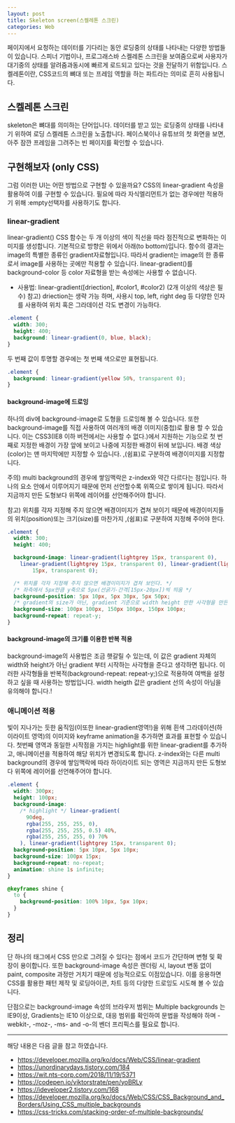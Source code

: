 ```yaml
---
layout: post
title: Skeleton screen(스켈레톤 스크린)
categories: Web
---
```


페이지에서 요청하는 데이터를 기다리는 동안 로딩중의 상태를 나타내는 다양한 방법들이 있습니다. 스피너 기법이나, 프로그래스바 스켈레톤 스크린을 보여줌으로써 사용자가 대기중의 상태를 알려줌과동시에 빠르게 로드되고 있다는 것을 전달하기 위함입니다. 스켈레톤이란, CSS코드의 뼈대 또는 프레임 역할을 하는 파트라는 의미로 흔히 사용됩니다.

## 스켈레톤 스크린

skeleton은 뼈대를 의미하는 단어입니다. 데이터를 받고 있는 로딩중의 상태를 나타내기 위하여 로딩 스켈레톤 스크린을 노출합니다. 페이스북이나 유튜브의 첫 화면을 보면, 아주 잠깐 프레임을 그려주는 빈 페이지를 확인할 수 있습니다.

## 구현해보자 (only CSS)

그럼 이러한 UI는 어떤 방법으로 구현할 수 있을까요? CSS의 linear-gradient 속성을 활용하여 이를 구현할 수 있습니다. 필요에 따라 자식엘리먼트가 없는 경우에만 적용하기 위해 :empty선택자를 사용하기도 합니다.

### linear-gradient

linear-gradient() CSS 함수는 두 개 이상의 색이 직선을 따라 점진적으로 변화하는 이미지를 생성합니다. 기본적으로 방향은 위에서 아래(to bottom)입니다. 함수의 결과는 image의 특별한 종류인 gradient자료형입니다. 따라서 gradient는 image의 한 종류로서 image를 사용하는 곳에만 적용할 수 있습니다. linear-gradient()를 background-color 등 color 자료형을 받는 속성에는 사용할 수 없습니다.

- 사용법: linear-gradient([driection], #color1, #color2) (2개 이상의 색상은 필수)
  참고) driection는 생략 가능 하며, 사용시 top, left, right deg 등 다양한 인자를 사용하여 위치 혹은 그라데이션 각도 변경이 가능하다.

```css
.element {
  width: 300;
  height: 400;
  background: linear-gradient(0, blue, black);
}
```

두 번째 값이 투명할 경우에는 첫 번째 색으로만 표현됩니다.

```css
.element {
  background: linear-gradient(yellow 50%, transparent 0);
}
```

#### background-image에 드로잉

하나의 div에 background-image로 도형을 드로잉해 볼 수 있습니다. 또한 background-image를 직접 사용하여 여러개의 배경 이미지(중첩)로 활용 할 수 있습니다. 이는 CSS3(IE8 이하 버전에서는 사용할 수 없다.)에서 지원하는 기능으로 첫 번째로 지정한 배경이 가장 앞에 보이고 나중에 지정한 배경이 뒤에 보입니다. 배경 색상(color)는 맨 마지막에만 지정할 수 있습니다. ,(쉼표)로 구분하여 배경이미지를 지정합니다.

주의) multi background의 경우에 쌓임맥락은 z-index와 약간 다르다는 점입니다. 하나의 요소 안에서 이루어지기 때문에 먼저 선언할수록 위쪽으로 쌓이게 됩니다. 따라서 지금까지 만든 도형보다 위쪽에 레이어를 선언해주어야 합니다.

참고) 위치를 각자 지정해 주지 않으면 배경이미지가 겹쳐 보이기 때문에 배경이미지들의 위치(position)또는 크기(size)를 마찬가지 ,(쉼표)로 구분하여 지정해 주어야 한다.

```css
.element {
  width: 300;
  height: 400;

  background-image: linear-gradient(lightgrey 15px, transparent 0),
    linear-gradient(lightgrey 15px, transparent 0), linear-gradient(lightgrey
        15px, transparent 0);

  /* 위치를 각자 지정해 주지 않으면 배경이미지가 겹쳐 보인다. */
  /* 좌측에서 5px만큼 y축으로 5px(선굵기-간격[15px-20px])씩 띄움 */
  background-position: 5px 10px, 5px 30px, 5px 50px;
  /* gradient의 size가 아닌, gradient 기준으로 width height 만한 사각형을 만든다고 생각 하자 */
  background-size: 100px 100px, 150px 100px, 150px 100px;
  background-repeat: repeat-y;
}
```

#### background-image의 크기를 이용한 반복 적용

background-image의 사용법은 조금 햇갈릴 수 있는데, 이 값은 gradient 자체의 width와 height가 아닌 gradient 부터 시작하는 사각형을 준다고 생각하면 됩니다. 이러한 사각형들을 반복적(background-repeat: repeat-y;)으로 적용하여 여백을 설정하고 싶을 때 사용하는 방법입니다. width heigth 값은 gradient 선의 속성이 아님을 유의해야 합니다.!

### 애니메이션 적용

빛이 지나가는 듯한 움직임(이또한 linear-gradient영역!)을 위해 흰색 그라데이션(하이라이트 영역)의 이미지와 keyframe animation을 추가하면 효과를 표현할 수 있습니다. 첫번째 영역과 동일한 시작점을 가지는 highlight를 위한 linear-gradient를 추가하고, 애니메이션을 적용하여 해당 위치가 변경되도록 합니다. z-index와는 다른 multi background의 경우에 쌓임맥락에 따라 하이라이트 되는 영역은 지금까지 만든 도형보다 위쪽에 레이어를 선언해주어야 합니다.

```css
.element {
  width: 300px;
  height: 100px;
  background-image: 
    /* highlight */ linear-gradient(
      90deg,
      rgba(255, 255, 255, 0),
      rgba(255, 255, 255, 0.5) 40%,
      rgba(255, 255, 255, 0) 70%
    ), linear-gradient(lightgrey 15px, transparent 0);
  background-position: 5px 10px, 5px 10px;
  background-size: 100px 15px;
  background-repeat: no-repeat;
  animation: shine 1s infinite;
}

@keyframes shine {
  to {
    background-position: 100% 10px, 5px 10px;
  }
}
```

## 정리

단 하나의 태그에서 CSS 만으로 그려질 수 있다는 점에서 코드가 간단하며 변형 및 확장이 용이합니다. 또한 background-image 속성은 렌더링 시, layout 변동 없이 paint, composite 과정만 거치기 때문에 성능적으로도 이점있습니다. 이를 응용하면 CSS를 활용한 패턴 제작 및 로딩아이콘, 차트 등의 다양한 드로잉도 시도해 볼 수 있습니다.

단점으로는 background-image 속성의 브라우저 범위는 Multiple backgrounds 는 IE9이상, Gradients는 IE10 이상으로, 대응 범위를 확인하여 문법을 작성해야 하며 -webkit-, -moz-, -ms- and -o-의 벤더 프리픽스를 필요로 합니다.

---

해당 내용은 다음 글을 참고 하였습니다.

- https://developer.mozilla.org/ko/docs/Web/CSS/linear-gradient
- https://unordinarydays.tistory.com/184
- https://wit.nts-corp.com/2018/11/19/5371
- https://codepen.io/viktorstrate/pen/yoBRLy
- https://ideveloper2.tistory.com/168
- https://developer.mozilla.org/ko/docs/Web/CSS/CSS_Background_and_Borders/Using_CSS_multiple_backgrounds
- https://css-tricks.com/stacking-order-of-multiple-backgrounds/
